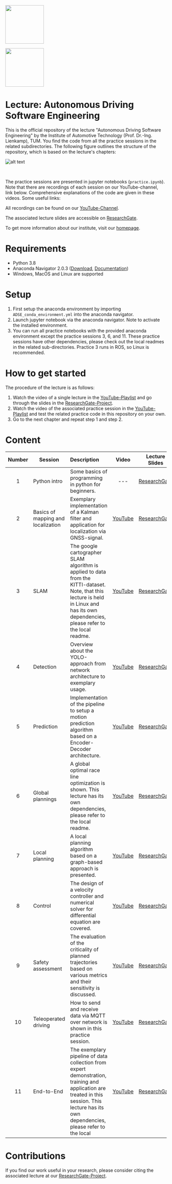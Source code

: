 
<a href="https://nbviewer.org/github/sze-info/Lecture_ADSE/tree/master/"><img src="https://raw.githubusercontent.com/jupyter/design/master/logos/Badges/nbviewer_badge.png" width=120/></a>

<a href="https://mybinder.org/v2/gh/sze-info/Lecture_ADSE/HEAD"><img src="https://static.mybinder.org/badge.svg" width=120/></a>


# Lecture: Autonomous Driving Software Engineering
This is the official repository of the lecture "Autonomous Driving Software Engineering" by the Institute of Automotive Technology (Prof. Dr.-Ing. Lienkamp), TUM. You find the code from all the practice sessions in the related subdirectories. The following figure outlines the structure of the repository, which is based on the lecture's chapters:

![alt text](./00_src/overview.jpg)

<br/>

The practice sessions are presented in jupyter notebooks (`practice.ipynb`). Note that there are recordings of each session on our YouTube-channel, link below. Comprehensive explanations of the code are given in these videos. Some useful links:

All recordings can be found on our [YouTube-Channel](https://youtube.com/playlist?list=PLRk3Kku2FrqJiIV1thvn_L5CEQrrbpvgv). <br/>

The associated lecture slides are accessible on [ResearchGate](https://www.researchgate.net/project/Lecture-Autonomous-Driving-Software-Engineering).<br/>

To get more information about our institute, visit our [homepage](https://www.mw.tum.de/en/ftm/home/).

# Requirements
- Python 3.8
- Anaconda Navigator 2.0.3 ([Download](https://www.anaconda.com/products/individual), [Documentation](https://docs.anaconda.com/anaconda/user-guide/getting-started/))
- Windows, MacOS and Linux are supported 
# Setup
1. First setup the anaconda environment by importing `ADSE_conda_environment.yml` into the anaconda navigator.
2. Launch jupyter notebook via the anaconda navigator. Note to activate the installed environment.
3. You can run all practice notebooks with the provided anaconda environment except the practice sessions 3, 6, and 11. These practice sessions have other dependencies, please check out the local readmes in the related sub-directories. Practice 3 runs in ROS, so Linux is recommended.

# How to get started
The procedure of the lecture is as follows:
1. Watch the video of a single lecture in the [YouTube-Playlist](https://youtube.com/playlist?list=PLRk3Kku2FrqJiIV1thvn_L5CEQrrbpvgv) and go through the slides in the [ResearchGate-Project](https://www.researchgate.net/project/Lecture-Autonomous-Driving-Software-Engineering).
2. Watch the video of the associated practice session in the [YouTube-Playlist](https://youtube.com/playlist?list=PLRk3Kku2FrqJiIV1thvn_L5CEQrrbpvgv) and test the related practice code in this repository on your own.
3. Go to the next chapter and repeat step 1 and step 2.
# Content
|Number| Session       | Description   | Video | Lecture Slides|
|:----:| ------------- |:-------------| :-----:|:-----:|
|  1   | Python intro                       | Some basics of programming in python for beginners.                                                                                                                                                    | ---                                     | [ResearchGate](https://www.researchgate.net/publication/352321561_Autonomous_Driving_Software_Engineering_-_Lecture_01_Introduction_to_Autonomous_Driving)    |
|  2   | Basics of mapping and localization | Exemplary implementation of a Kalman filter and application for localization via GNSS-signal.                                                                                                          | [YouTube](https://youtu.be/JW8z7tn8WH8) | [ResearchGate](https://www.researchgate.net/publication/352321825_Autonomous_Driving_Software_Engineering_-_Lecture_02_Perception_I_-_Basics_of_Mapping_and_Localization)    |
|  3   | SLAM                               | The google cartographer SLAM algorithm is applied to data from the KITTI-dataset. Note, that this lecture is held in Linux and has its own dependencies, please refer to the local readme.             | [YouTube](https://youtu.be/IMSpasiy8Lk) | [ResearchGate](https://www.researchgate.net/publication/352321792_Autonomous_Driving_Software_Engineering_-_Lecture_03_Perception_II_-_SLAM)    |
|  4   | Detection                          | Overview about the YOLO-approach from network  architecture to exemplary usage.                                                                                                                        | [YouTube](https://youtu.be/THyozTdumMc) | [ResearchGate](https://www.researchgate.net/publication/352322076_Autonomous_Driving_Software_Engineering_-_Lecture_04_Perception_III_-_Detection)    |
|  5   | Prediction                         | Implementation of the pipeline to setup a motion prediction algorithm based on a Encoder-Decoder architecture.                                                                                     | [YouTube](https://youtu.be/8ja6IRxHa_U) | [ResearchGate](https://www.researchgate.net/publication/352321496_Autonomous_Driving_Software_Engineering_-_Lecture_05_Prediction)    |
|  6   | Global plannings                   | A global optimal race line optimization is shown. This lecture has its own dependencies, please refer to the local readme.                                                                         | [YouTube](https://youtu.be/1MD_IqJIaz4) | [ResearchGate](https://www.researchgate.net/publication/352350798_Autonomous_Driving_Software_Engineering_-_Lecture_06_Planning_I_-_Global_Planning)    |
|  7   | Local planning                     | A local planning algorithm based on a graph-based approach is presented.                                                                                                                               | [YouTube](https://youtu.be/OB-JaJ5KROQ) | [ResearchGate](https://www.researchgate.net/publication/352322244_Autonomous_Driving_Software_Engineering_-_Lecture_07_Planning_II_-_Local_Planning)    |
|  8   | Control                            | The design of a velocity controller and numerical solver for differential equation are covered.                                                                                                        | [YouTube](https://youtu.be/WJ-mR0OGgzg) | [ResearchGate](https://www.researchgate.net/publication/352322266_Autonomous_Driving_Software_Engineering_-_Lecture_08_Control)    |
|  9   | Safety assessment                  | The evaluation of the criticality of planned trajectories based on various metrics and their sensitivity is discussed.                                                                             | [YouTube](https://youtu.be/axC4tI5OL3M) | [ResearchGate](https://www.researchgate.net/publication/352322387_Autonomous_Driving_Software_Engineering_-_Lecture_09_Safety_Assessment)    |
|  10  | Teleoperated driving               | How to send and receive data via MQTT over network is shown in this practice session.                                                                                                                  | [YouTube](https://youtu.be/Z95BMnuFSio) | [ResearchGate](https://www.researchgate.net/publication/352322590_Autonomous_Driving_Software_Engineering_-_Lecture_10_Teleoperated_Driving)    |
|  11  | End-to-End                         | The exemplary pipeline of data collection from expert demonstration, training and application are treated in this session. This lecture has its own dependencies, please refer to the local        | [YouTube](https://youtu.be/CobI-h1wRAs) | [ResearchGate](https://www.researchgate.net/publication/352322925_Autonomous_Driving_Software_Engineering_-_Lecture_11_End-to-End_Combined_Modules)    |

# Contributions
If you find our work useful in your research, please consider citing the associated lecture at our [ResearchGate-Project](
https://www.researchgate.net/project/Lecture-Autonomous-Driving-Software-Engineering).
